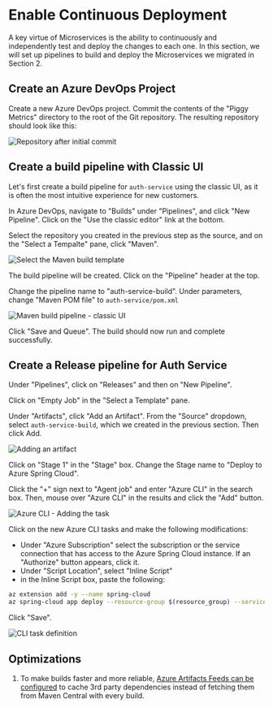# Enable Continuous Deployment

A key virtue of Microservices is the ability to continuously and independently test and deploy the changes to each one. In this section, we will set up pipelines to build and deploy the Microservices we migrated in Section 2.

## Create an Azure DevOps Project

Create a new Azure DevOps project. Commit the contents of the "Piggy Metrics" directory to the root of the Git repository. The resulting repository should look like this:

![Repository after initial commit](media/01-initial-commit.png)

## Create a build pipeline with Classic UI

Let's first create a build pipeline for `auth-service` using the classic UI, as it is often the most intuitive experience for new customers.

In Azure DevOps, navigate to "Builds" under "Pipelines", and click "New Pipeline". Click on the "Use the classic editor" link at the bottom.

Select the repository you created in the previous step as the source, and on the "Select a Tempalte" pane, click "Maven".

![Select the Maven build template](media/02-select-maven-template.png)

The build pipeline will be created. Click on the "Pipeline" header at the top.

Change the pipeline name to "auth-service-build". Under parameters, change "Maven POM file" to `auth-service/pom.xml`

![Maven build pipeline - classic UI](media/03-build-pipeline-classic.png)

Click "Save and Queue". The build should now run and complete successfully.

## Create a Release pipeline for Auth Service

Under "Pipelines", click on "Releases" and then on "New Pipeline".

Click on "Empty Job" in the "Select a Template" pane.

Under "Artifacts", click "Add an Artifact".  From the "Source" dropdown, select `auth-service-build`, which we created in the previous section. Then click Add.

![Adding an artifact](media/04-add-an-artifact.png)

Click on "Stage 1" in the "Stage" box. Change the Stage name to "Deploy to Azure Spring Cloud".  

Click the "+" sign next to "Agent job" and enter "Azure CLI" in the search box. Then, mouse over "Azure CLI" in the results and click the "Add" button.

![Azure CLI - Adding the task](media/05-azure-cli-find-task.png)

Click on the new Azure CLI tasks and make the following modifications:

- Under "Azure Subscription" select the subscription or the service connection that has access to the Azure Spring Cloud instance. If an "Authorize" button appears, click it.
- Under "Script Location", select "Inline Script"
- in the Inline Script box, paste the following:

```bash
az extension add -y --name spring-cloud
az spring-cloud app deploy --resource-group $(resource_group) --service $(spring_cloud_service) --name auth-service --jar-path $(System.DefaultWorkingDirectory)/_auth-service-build/drop/auth-service/target/auth-service-1.0-SNAPSHOT.jar
```

Click "Save". 

![CLI task definition](media/06-cli-task-definition.png)

## Optimizations

1. To make builds faster and more reliable, [Azure Artifacts Feeds can be configured](https://docs.microsoft.com/en-us/azure/devops/artifacts/maven/upstream-sources?view=azure-devops) to cache 3rd party dependencies instead of fetching them from Maven Central with every build.
